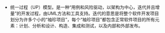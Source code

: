 - 统一过程（UP）模型。是一种“用例和风险驱动，以架构为中心，迭代并且增量”的开发过程，由UML方法和工具支持。迭代的意思是将整个软件开发项目划分为许多个小的“袖珍项目”，每个“袖珍项目”都包含正常软件项目的所有元素：计划、分析和设计、构造、集成和测试，以及内部和外部发布。